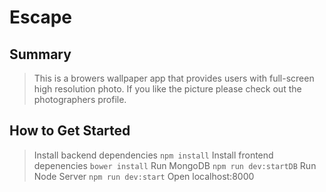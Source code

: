 # Escape #
 
## Summary ##
  > This is a browers wallpaper app that provides users with full-screen high resolution photo. If you like the picture please check out the photographers profile.

## How to Get Started ##
  > Install backend dependencies
    ```npm install```
  > Install frontend depenencies
    ```bower install```
  > Run MongoDB
    ```npm run dev:startDB```
  > Run Node Server
    ```npm run dev:start```
  > Open localhost:8000